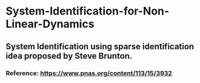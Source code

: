 # System-Identification-for-Non-Linear-Dynamics
## System Identification using sparse identification idea proposed by Steve Brunton.
### Reference: https://www.pnas.org/content/113/15/3932
